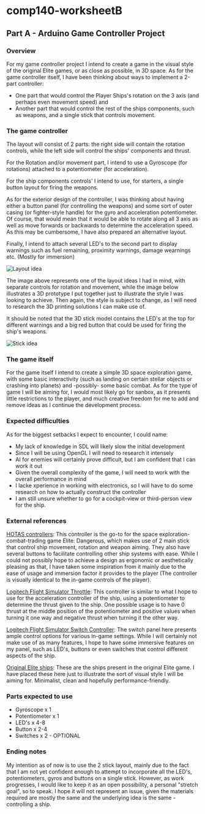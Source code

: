 # comp140-worksheetB

## Part A - Arduino Game Controller Project

### Overview

For my game controller project I intend to create a game in the visual style of the original Elite games, or as close as possible, in 3D space.
As for the game controller itself, I have been thinking about ways to implement a 2-part controller:
* One part that would control the Player Ships's rotation on the 3 axis (and perhaps even movement speed) and
* Another part that would control the rest of the ships components, such as weapons, and a single stick that controls movement.

### The game controller

The layout will consist of 2 parts: the right side will contain the rotation controls, while the left side will control the ships' components and thrust.

For the Rotation and/or movement part, I intend to use a Gyroscope (for rotations) attached to a potentiometer (for acceleration).

For the ship components controls' I intend to use, for starters, a single button layout for firing the weapons.

As for the exterior design of the controller, I was thinking about having either a button panel (for controlling the weapons) and some sort of outer casing (or fighter-style handle) for the gyro and acceleration potentiometer. Of course, that would mean that it would be able to rotate along all 3 axis as well as move forwards or backwards to determine the acceleration speed. As this may be cumbersome, I have also prepared an alternative layout.

Finally, I intend to attach several LED's to the second part to display warnings such as fuel remaining, proximity warnings, damage wearnings etc. (Mostly for immersion)

![Layout idea](https://github.com/Powll/comp140-worksheetB/blob/master/Images/Controller_Layout.png "Layout idea")

The image above represents one of the layout ideas I had in mind, with separate controls for rotation and movement, while the image below illustrates a 3D prototype I put together just to illustrate the style I was looking to achieve. Then again, the style is subject to change, as I will need to research the 3D printing solutions I can make use of.

It should be noted that the 3D stick model contains the LED's at the top for different warnings and a big red button that could be used for firing the ship's weapons.

![Stick idea](https://github.com/Powll/comp140-worksheetB/blob/master/Images/Controller.png "Stick idea")

### The game itself

For the game itself I intend to create a simple 3D space exploration game, with some basic interactivity (such as landing on certain stellar objects or crashing into planets) and -possibly- some basic combat. As for the type of game I will be aiming for, I would most likely go for sanbox, as it presents little restrictions to the player, and much creative freedom for me to add and remove ideas as I continue the development process. 

### Expected difficulties

As for the biggest setbacks I expect to encounter, I could name:
* My lack of knowledge in SDL will likely slow the initial development
* Since I will be using OpenGL I will need to research it intensely
* AI for enemies will certainly prove difficult, but I am confident that I can work it out
* Given the overall complexity of the game, I will need to work with the overall performance in mind
* I lacke xperience in working with electronics, so I will have to do some research on how to actually construct the controller
* I am still unsure whether to go for a cockpit-view or third-person view for the ship. 

### External references

[HOTAS controllers](https://www.windowscentral.com/best-hotas-controllers-vr): This controller is the go-to for the space exploration-combat-trading game Elite: Dangerous, which makes use of 2 main stick that control ship movement, rotation and weapon aiming. They also have several buttons to facilitate controlling other ship systems with ease. While I could not possibly hope to achieve a design as ergonomic or aesthetically pleasing as that, I have taken some inspiration from it mainly due to the ease of usage and immersion factor it provides to the player (The controller is visually identical to the in-game controls of the player).

[Logitech Flight Simulator Throttle](https://www.logitechg.com/en-gb/products/flight/flight-simulator-throttle-quadrant.html): This controller is similar to what I hope to use for the acceleration controller of the ship, using a potentiometer to determine the thrust given to the ship. One possible usage is to have 0 thrust at the middle position of the potentiometer and positive values when turning it one way and negative thrust when turning it the other way.

[Logitech Flight Simulator Switch Controller](https://www.logitechg.com/en-gb/products/flight/flight-simulator-switch-panel.html): The switch panel here presents ample control options for various in-game settings. While I will certainly not make use of as many features, I hope to have some immersive features on my panel, such as LED's, buttons or even switches that control different aspects of the ship.

[Original Elite ships](https://www.c64-wiki.com/images/thumb/0/0b/EliteShipIdentificationChart.jpg/800px-EliteShipIdentificationChart.jpg): These are the ships present in the original Elite game. I have placed these here just to illustrate the sort of visual style I will be aiming for. Minimalist, clean and hopefully performance-friendly.

### Parts expected to use

* Gyroscope x 1
* Potentiometer x 1
* LED's x 4-8
* Button x 2-4
* Switches x 2 - OPTIONAL

### Ending notes

My intention as of now is to use the 2 stick layout, mainly due to the fact that I am not yet confident enough to attempt to incorporate all the LED's, potentiometers, gyros and buttons on a single stick. However, as work progresses, I would like to keep it as an open possibility, a personal "stretch goal", so to speak. I hope it will not represent an issue, given the materials required are mostly the same and the underlying idea is the same - controlling a ship.

